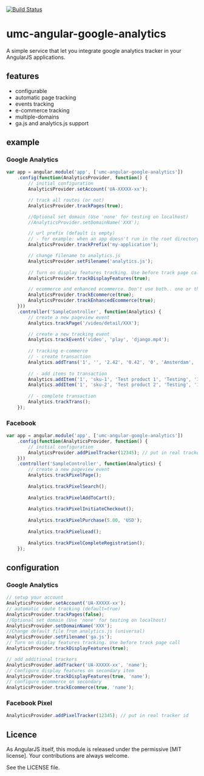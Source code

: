 [![Build Status](https://secure.travis-ci.org/laffer1/angular-google-analytics.png?branch=master)](https://travis-ci.org/laffer1/angular-google-analytics)

# umc-angular-google-analytics

A simple service that let you integrate google analytics tracker in your AngularJS applications.

## features

 - configurable
 - automatic page tracking
 - events tracking
 - e-commerce tracking
 - multiple-domains
 - ga.js and analytics.js support

## example

### Google Analytics

```js
var app = angular.module('app', ['umc-angular-google-analytics'])
    .config(function(AnalyticsProvider, function() {
        // initial configuration
        AnalyticsProvider.setAccount('UA-XXXXX-xx');

        // track all routes (or not)
        AnalyticsProvider.trackPages(true);

        //Optional set domain (Use 'none' for testing on localhost)
        //AnalyticsProvider.setDomainName('XXX');

        // url prefix (default is empty)
        // - for example: when an app doesn't run in the root directory
        AnalyticsProvider.trackPrefix('my-application');

        // change filename to analytics.js
        AnalyticsProvider.setFilename('analytics.js');
		
		// Turn on display features tracking. Use before track page call  (for primary tracker)
		AnalyticsProvider.trackDisplayFeatures(true);

		// ecommerce and enhanced ecommerce. Don't use both.. one or the other
		AnalyticsProvider.trackEcommerce(true);
		AnalyticsProvider.trackEnhancedEcommerce(true);
    }))
    .controller('SampleController', function(Analytics) {
        // create a new pageview event
        Analytics.trackPage('/video/detail/XXX');

        // create a new tracking event
        Analytics.trackEvent('video', 'play', 'django.mp4');
        
        // tracking e-commerce
        // - create transaction
        Analytics.addTrans('1', '', '2.42', '0.42', '0', 'Amsterdam', '', 'Netherlands');
        
        // - add items to transaction
        Analytics.addItem('1', 'sku-1', 'Test product 1', 'Testing', '1', '1');
        Analytics.addItem('1', 'sku-2', 'Test product 2', 'Testing', '1', '1');
        
        // - complete transaction
        Analytics.trackTrans();
    });
```

### Facebook

```js
var app = angular.module('app', ['umc-angular-google-analytics'])
    .config(function(AnalyticsProvider, function() {
        // initial configuration
        AnalyticsProvider.addPixelTracker(12345); // put in real tracker id
    }))
    .controller('SampleController', function(Analytics) {
        // create a new pageview event
        Analytics.trackPixelPage();
        
        Analytics.trackPixelSearch();
        
        Analytics.trackPixelAddToCart();
         
        Analytics.trackPixelInitiateCheckout();
         
        Analytics.trackPixelPurchase(5.00, 'USD');
         
        Analytics.trackPixelLead();
         
        Analytics.trackPixelCompleteRegistration();
    });
```

## configuration

### Google Analytics 
```js
// setup your account
AnalyticsProvider.setAccount('UA-XXXXX-xx');
// automatic route tracking (default=true)
AnalyticsProvider.trackPages(false);
//Optional set domain (Use 'none' for testing on localhost)
AnalyticsProvider.setDomainName('XXX');
//Change default file from analytics.js (universal)
AnalyticsProvider.setFilename('ga.js');
// Turn on display features tracking. Use before track page call
AnalyticsProvider.trackDisplayFeatures(true);

// add additional trackers
AnalyticsProvider.addTracker('UA-XXXXX-xx', 'name');
// Configure display features on secondary item
AnalyticsProvider.trackDisplayFeatures(true, 'name');
// configure ecommerce on secondary
AnalyticsProvider.trackEcommerce(true, 'name');

```

### Facebook Pixel

```js
AnalyticsProvider.addPixelTracker(12345); // put in real tracker id
```

## Licence
As AngularJS itself, this module is released under the permissive [MIT license]. Your contributions are always welcome.

See the LICENSE file.